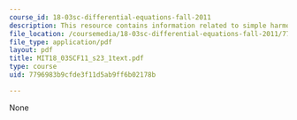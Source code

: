 ```yaml
---
course_id: 18-03sc-differential-equations-fall-2011
description: This resource contains information related to simple harmonic oscillator.
file_location: /coursemedia/18-03sc-differential-equations-fall-2011/7796983b9cfde3f11d5ab9ff6b02178b_MIT18_03SCF11_s23_1text.pdf
file_type: application/pdf
layout: pdf
title: MIT18_03SCF11_s23_1text.pdf
type: course
uid: 7796983b9cfde3f11d5ab9ff6b02178b

---
```

None